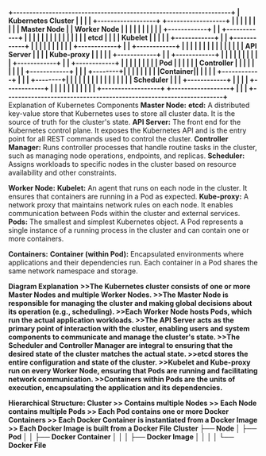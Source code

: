 **+-------------------------------------------------------------------+
|                         Kubernetes Cluster                        |
|                                                                   |
|  +------------------+          +------------------+               |
|  |                  |          |                  |               |
|  |   Master Node    |          |    Worker Node   |               |
|  |                  |          |                  |               |
|  |  +------------+  |          |  +------------+  |               |
|  |  |            |  |          |  |            |  |               |
|  |  | etcd       |  |          |  | Kubelet    |  |               |
|  |  +------------+  |          |  +------------+  |               |
|  |                  |          |                  |               |
|  |  +------------+  |          |  +------------+  |               |
|  |  |            |  |          |  |            |  |               |
|  |  | API Server |  |          |  | Kube-proxy |  |               |
|  |  +------------+  |          |  +------------+  |               |
|  |                  |          |                  |               |
|  |  +------------+  |          |  +------------+  |               |
|  |  |            |  |          |  |   Pod       |  |               |
|  |  | Controller |  |          |  |            |  |               |
|  |  +------------+  |          |  |  +--------+|  |               |
|  |                  |          |  |  |Container||  |               |
|  |  +------------+  |          |  |  +--------+|  |               |
|  |  |            |  |          |  |            |  |               |
|  |  | Scheduler  |  |          |  +------------+  |               |
|  |  +------------+  |          |                  |               |
|  |                  |          |                  |               |
|  +------------------+          +------------------+               |
|                                                                   |
+-------------------------------------------------------------------+**
Explanation of Kubernetes Components
    **Master Node:**
        **etcd:**
            A distributed key-value store that Kubernetes uses to store all cluster data. It is the source of truth for the cluster's state.
        **API Server:**
            The front end for the Kubernetes control plane. It exposes the Kubernetes API and is the entry point for all REST commands used to control the cluster.
        **Controller Manager:**
            Runs controller processes that handle routine tasks in the cluster, such as managing node operations, endpoints, and replicas.
        **Scheduler:**
            Assigns workloads to specific nodes in the cluster based on resource availability and other constraints.

  **Worker Node:**
        **Kubelet:**
            An agent that runs on each node in the cluster. It ensures that containers are running in a Pod as expected.
        **Kube-proxy:**
            A network proxy that maintains network rules on each node. It enables communication between Pods within the cluster and external services.
        **Pods:**
            The smallest and simplest Kubernetes object. A Pod represents a single instance of a running process in the cluster and can contain one or more containers.

  **Containers:**
        **Container (within Pod):**
            Encapsulated environments where applications and their dependencies run. Each container in a Pod shares the same network namespace and storage.

**Diagram Explanation**
  **>>The Kubernetes cluster consists of one or more Master Nodes and multiple Worker Nodes.
    >>The Master Node is responsible for managing the cluster and making global decisions about its operation (e.g., scheduling).
    >>Each Worker Node hosts Pods, which run the actual application workloads.
    >>The API Server acts as the primary point of interaction with the cluster, enabling users and system components to communicate and manage the cluster's state.
    >>The Scheduler and Controller Manager are integral to ensuring that the desired state of the cluster matches the actual state.
    >>etcd stores the entire configuration and state of the cluster.
    >>Kubelet and Kube-proxy run on every Worker Node, ensuring that Pods are running and facilitating network communication.
    >>Containers within Pods are the units of execution, encapsulating the application and its dependencies.**



**Hierarchical Structure:
    Cluster
       >> Contains multiple Nodes
          >>  Each Node contains multiple Pods
              >>  Each Pod contains one or more Docker Containers
                  >>  Each Docker Container is instantiated from a Docker Image
                      >>  Each Docker Image is built from a Docker File**
 **Cluster
  ├── Node
  │    ├── Pod
  │    │    ├── Docker Container
  │    │    │    ├── Docker Image
  │    │    │    │    └── Docker File**

